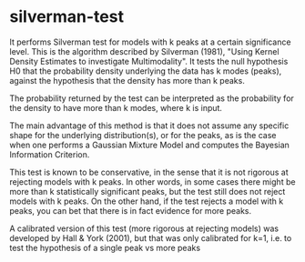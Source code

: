 # silverman-test
It performs Silverman test for models with k peaks at a certain significance level.
This is the algorithm described by Silverman (1981), "Using Kernel Density Estimates to investigate Multimodality".
It tests the null hypothesis H0 that the probability density underlying the data has k modes (peaks), against the hypothesis that the density has more than k peaks.

The probability returned by the test can be interpreted as the probability for the density to have more than k modes, where k is input.

The main advantage of this method is that it does not assume any specific shape for the underlying distribution(s), or for the peaks, as is the case when one performs a Gaussian Mixture Model and computes the Bayesian Information Criterion.

This test is known to be conservative, in the sense that it is not rigorous at rejecting models with k peaks.
In other words, in some cases there might be more than k statistically significant peaks, but the test still does not reject models with k peaks.
On the other hand, if the test rejects a model with k peaks, you can bet that there is in fact evidence for more peaks.

A calibrated version of this test (more rigorous at rejecting models) was developed by Hall & York (2001), but that was only calibrated for k=1, i.e. to test the hypothesis of a single peak vs more peaks
